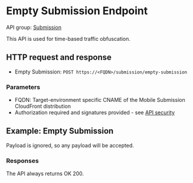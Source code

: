# Empty Submission Endpoint

API group: [Submission](../guidebook.md#system-apis-and-interfaces)

This API is used for time-based traffic obfuscation.

## HTTP request and response

- Empty Submission: ```POST https://<FQDN>/submission/empty-submission```

### Parameters

- FQDN: Target-environment specific CNAME of the Mobile Submission CloudFront distribution 
- Authorization required and signatures provided - see [API security](./security.md)

## Example: Empty Submission

Payload is ignored, so any payload will be accepted.

### Responses
The API always returns OK 200.

